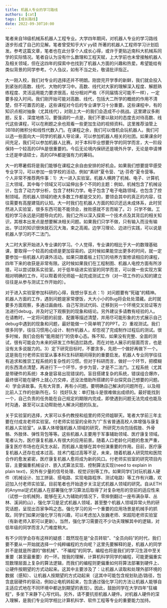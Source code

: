 ```yaml
---
title: 机器人专业的学习路线
authors: [cat]
tags: [成长路线]
date: 2022-09-30T10:00
---
```


笔者来自18级机械系机器人工程专业。大学四年期间，对机器人专业的学习路线逐步形成了自己的见解。笔者曾受知乎大V yy硕 所著的机器人工程师学习计划启发。参考这篇文章，笔者也在此分享个人成长心得，或许于更贴近南科大机械系同学的实际情况。笔者自认为没有什么数理和工程天赋，上大学前也未曾接触机器人及相关领域，但在这四年的探索中也找到了机器人方面的兴趣和热爱。希望能给有类似背景的同学参考。个人刍议，如有不当之处，敬请批评指正。
<!--truncate-->

大一刚入校，我们对专业的选择还并不明朗。刚尝完开学季的新鲜，我们就会投入到紧张的高数、线代、大物的学习中。高数、线代对大家的理解深入程度、解题熟练程度、灵活运用能力要求很高，给分相对严格（不同届情况可能不一样），一定要多投入时间。我们刚开始可能对高数、线代，包括大二所学的概统的作用不清楚，但不可置否的是，这些课程对今后的专业课学习十分重要。这些课程中，有的知识点相对抽象（尤其线代），对刚上大一的我们会造成不小挑战。这里建议多刷题，反复、深度地练习。要强调的一点是，我们不要以敌对的态度去对待高数、线代这些课程，可以在刷题之余也观看一些更加生动的视频资料。这里推荐油管上3B1B的微积分和线性代数入门。在课程之余，我们可以借机会玩机器人。我们可以选一些面向大一同学的机器人导论课，可以参加机器人相关的社团。如果课余时间充足，我们可以参加机器人比赛。对于本科毕业想要升学的同学而言，大一阶段保持一个较高的GPA是很重要的。今后无论境内保研还是境外升学，无论是申请博士还是申请硕士，高的GPA都是强有力的筹码。

大一的寒暑假将是我们能够在课程之余自由安排的好机会。如果我们想要提早感受专业学习，可以参加一些学校的活动，例如“素研”夏令营、“达·芬奇”夏令营等。个人非常不推荐两件事：1）大一进入实验室。机器人横跨了机械、电子、计算机三大领域，其中每个领域又可以延伸出多个不同的主题：例如，机械包含了机械设计，包含了动力学分析，包含了材料力学。电子包含了电子电路领域，也包含了控制领域。而机器人领域的绝大多数工作都是交叉的，要领会其中的真正的内容，往往需要有高屋建瓴的认知。大一时我们在机器人方面的知识还远未成体系，此时贸然进入实验室，很多东西可能不能领会，挫败感就不言而喻了。2）只学不做。工程的学习永远是问题导向式的，我们之所以深入探索一个技术点及其背后的相关知识，其根本出发点是想要解决相关问题。如果我们只学不做，只有输入而没有输出，学过的知识很快就石沉大海，束之高阁。边学习理论、边进行实践，可以说是机器人学习的不二法门。

大二时大家开始进入专业课的学习。个人觉得，专业课的相比于大一的数理基础课，要取得一个较高的成绩是更加容易的。这时候如果能空出更多的时间，就一定要参加一些机器人的课外活动。如果只跟着板上钉钉的培养方案修读相应的课程，四年下来的收获是非常有限。这时候如果我们在工程制图、机器人电控方面有所涉猎，可以尝试联系实验室。对于低年级进实验室的同学而言，可以做一些实现方案相对明确的工作，可以帮着师兄师姐一起完成测试工作（对一项工作的认知的建立往往是从参与测试工作开始的）。

对于进入实验室参加科研的心得，我想分享五点：1）对问题要有“死磕”的精神。机器人方面的工作，遇到问题是家常便饭，大大小小的Bug将会处处潜藏。此时就要多方面观察，多通过画曲线、自己写测试代码、迁移到另一个环境交叉验证等方法进行debug，并及时记下观察到的现象和结论。另外建议多请教有经验的人。在请教时，一定将问题的前提、配置等描述清楚，并用尽可能形象的方式展示自己debug中遇到的现象和问题，最好能做一个简单明了的PPT。2）重视测试。我们很多同学，往往习惯用心设计、制作机器人，却忽视了完成制作过程后的测试。很多时候，我们会抱有“能用就行”的侥幸心态。殊不知，如果没有完整、全面的测试，很有可能会为未来的研发工作制造拦路虎。而在对他人展示的层面而言，也是没有太多说服力的。3）定下研究目标时，不要贪多，先把一个做好再做下一个。这是我在付老师实验室从事本科生科研期间得到的重要启发。机器人专业同学往往有追求和推崇工程系统的复杂性的习惯。但对于科研而言，做好一个环节，把模糊的东西清点清楚，再进行下一个环节，步步为营，才是不二法门。工程系统（尤其是带硬件的系统）本身是容易出现错误的。盲目搭建复杂的系统，错误组合爆炸，最终很可能在硬件上就心力交瘁，还没法借助所搭建的平台探究自己想要的问题。4）学会讲故事。先有大背景，再有小问题。要明确自己解决的问题所在，以及相比前人工作的创新所在。5）找好队友：单打独斗是很难做出成绩的。最好能找到一个，自己负责的任务能在自己规定的期限内完成，即使遇到问题无法完成也能及时沟通，甚至可以主动帮助他人解决问题的队友。

关于实验室的选择，大家可以多约教授和组里的师兄师姐聊天。笔者大学前三年主要在付成龙老师实验室。付老师实验室的全称为“广东省普通高校人体增强与康复机器人实验室”。从事人体增强机器人领域的研究，所研究方向包括假肢、外骨骼、外肢体、弹性背包等等。这些机器人主要用于军事辅助领域、医疗康复领域。笔者认为，医疗康复机器人有很大的应用前景。随着人口老龄化问题的愈发严重，康复医疗市场也在风生水起，而机器人能够在其中扮演重要的作用。目前，医疗康复机器人还存在成本过高、技术门槛过高等不足，未来，随着机器人研究院和医院合作的愈发紧密，医疗康复机器人愈将成为新的风口。付老师实验室的研究项目内容，主要偏重机械设计、嵌入式算法实现、控制算法实现(need to explain in plain text)，另外有少量的信号处理、视觉识别等工作。如果同学们对玩机器人硬件（机械设计、加工拼装、搭电路、实现电路程序、测试电路）等工作有兴趣，欢迎加入付老师实验室。目前笔者也开始逐步关注足式机器人领域的研究。自从ETH的Anymal足式机器人在部署强化学习算法后取得了对复杂地形的空前的适应性来（试想一台机械狗，能够在无人为辅助的情况下，零摔倒翻过一座布满杂草、丛林、溪涧的山），强化学习是足式机器人领域，甚至整个机器人领域异常火热的研究话题，呈现出百家争鸣之态。强化学习的另一个重要的应用场景是机械手的抓取。同学们如果对强化学习有兴趣，可以考虑加入张巍老师、宋超阳老师实验室（有新老师入职可以更新）。当然，强化学习需要花不少功夫理解其中的逻辑，对低年级的同学而言入门难度稍大。

有不少同学会存有这样的疑惑：既然现在是“全员转软”、“全员向码”的时代，我们要不要从一开始就选择一个纯粹编程的方向呢？这里先要解释的是，机器人的同学并不是就是所谓的“做机械”、“不编程”的同学。编程也将是我们的学习生涯中至关重要（甚至最重要）的一环。按我的理解，计算机科学同学的编程，可能更偏重实现数理层面上复杂的算法逻辑，而我们的编程则更偏重如何将算法部署到硬件上、让硬件按期望的方式动起来。这其中主要涉及了：让机器人读取和处理外部环境的数据（感知）、让机器人按期望的方式动起来（这其中可能包含规划轨迹/路径，包含底层硬件的驱动，例如让电机转起来，包含通过强化学习的方法让机器人能够自主适应式地在不同环境中都达到期望的表现）。因此，鼓励同学在大学四年“狂编程”，多坐下来静下心写代码。另外，请不要抗拒机器人硬件。对机器人硬件的深入理解，是我们专业同学相比计算机科学、软件工程等专业的重要能力加持。




